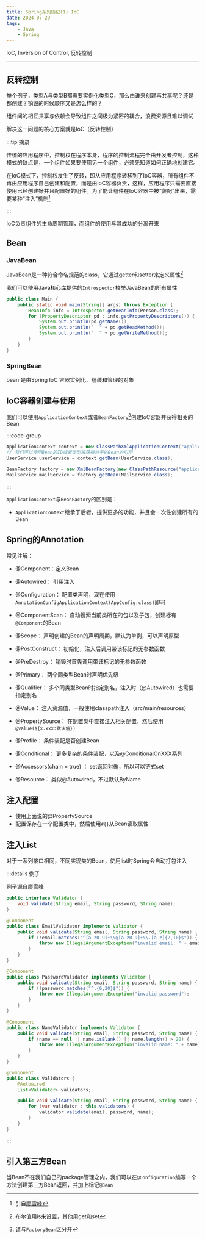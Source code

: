 ```yaml
---
title: Spring系列随记(1) IoC
date: 2024-07-29
tags:
    - Java
    - Spring
---
```


IoC, Inversion of Control, 反转控制

---
    
## 反转控制

举个例子，类型A与类型B都需要实例化类型C，那么由谁来创建再共享呢？还是都创建？销毁的时候顺序又是怎么样的？

组件间的相互共享与依赖会导致组件之间极为紧密的耦合，浪费资源且难以调试

解决这一问题的核心方案就是IoC（反转控制）

:::tip 摘录

传统的应用程序中，控制权在程序本身，程序的控制流程完全由开发者控制，这种模式的缺点是，一个组件如果要使用另一个组件，必须先知道如何正确地创建它。

在IoC模式下，控制权发生了反转，即从应用程序转移到了IoC容器，所有组件不再由应用程序自己创建和配置，而是由IoC容器负责，这样，应用程序只需要直接使用已经创建好并且配置好的组件。为了能让组件在IoC容器中被“装配”出来，需要某种“注入”机制[^1]


:::

IoC负责组件的生命周期管理，而组件的使用与其成功的分离开来

[^1]: 引自[廖雪峰](https://liaoxuefeng.com/books/java/spring/ioc/basic/index.html)



## Bean

### JavaBean

JavaBean是一种符合命名规范的class，它通过getter和setter来定义属性[^2]

我们可以使用Java核心库提供的`Introspector`枚举JavaBean的所有属性

```java
public class Main {
    public static void main(String[] args) throws Exception {
        BeanInfo info = Introspector.getBeanInfo(Person.class);
        for (PropertyDescriptor pd : info.getPropertyDescriptors()) {
            System.out.println(pd.getName());
            System.out.println("  " + pd.getReadMethod());
            System.out.println("  " + pd.getWriteMethod());
        }
    }
}
```

### SpringBean

bean 是由Spring IoC 容器实例化、组装和管理的对象

[^2]: 布尔值用is来设置，其他用get和set

## IoC容器创建与使用

我们可以使用`ApplicationContext`或者`BeanFactory`[^3]创建IoC容器并获得相关的Bean

:::code-group
```java [ApplicationContext]
ApplicationContext context = new ClassPathXmlApplicationContext("application.xml");
// 我们可以使用Bean的ID或者类型来获得对于的Bean的引用
UserService userService = context.getBean(UserService.class);
```
```java [BeanFactory]
BeanFactory factory = new XmlBeanFactory(new ClassPathResource("application.xml"));
MailService mailService = factory.getBean(MailService.class);
```
:::

`ApplicationContext`与`BeanFactory`的区别是：

- `ApplicationContext`继承于后者，提供更多的功能，并且会一次性创建所有的Bean

[^3]: 请与`FactoryBean`区分开

## Spring的Annotation

常见注解：

- @Component：定义Bean
- @Autowired： 引用注入
- @Configuration： 配置类声明，现在使用`AnnotationConfigApplicationContext(AppConfig.class)`即可
- @ComponentScan： 自动搜索当前类所在的包以及子包，创建标有`@Component`的Bean
- @Scope： 声明创建的Bean的声明周期，默认为单例，可以声明原型
- @PostConstruct： 初始化，注入后调用带该标记的无参数函数
- @PreDestroy： 销毁时首先调用带该标记的无参数函数
- @Primary： 两个同类型Bean时声明优先级
- @Qualifier： 多个同类型Bean时指定别名，注入时（@Autowired）也需要指定别名
- @Value： 注入资源值，一般使用classpath注入（src/main/resources）
- @PropertySource： 在配置类中直接注入相关配置，然后使用`@value(${x.xxx:默认值})`
- @Profile： 条件装配是否创建Bean
- @Conditional： 更多复杂的条件装配，以及@ConditionalOnXXX系列

- @Accessors(chain = true) ： set返回对像，所以可以链式set
- @Resource： 类似@Autowired，不过默认ByName

## 注入配置

- 使用上面说的@PropertySource
- 配置保存在一个配置类中，然后使用`#{}`从Bean读取属性

## 注入List

对于一系列接口相同，不同实现类的Bean，使用list时Spring会自动打包注入

:::details 例子

例子源自[廖雪峰](https://liaoxuefeng.com/books/java/spring/ioc/customize/index.html)

```java
public interface Validator {
    void validate(String email, String password, String name);
}

@Component
public class EmailValidator implements Validator {
    public void validate(String email, String password, String name) {
        if (!email.matches("^[a-z0-9]+\\@[a-z0-9]+\\.[a-z]{2,10}$")) {
            throw new IllegalArgumentException("invalid email: " + email);
        }
    }
}

@Component
public class PasswordValidator implements Validator {
    public void validate(String email, String password, String name) {
        if (!password.matches("^.{6,20}$")) {
            throw new IllegalArgumentException("invalid password");
        }
    }
}

@Component
public class NameValidator implements Validator {
    public void validate(String email, String password, String name) {
        if (name == null || name.isBlank() || name.length() > 20) {
            throw new IllegalArgumentException("invalid name: " + name);
        }
    }
}

@Component
public class Validators {
    @Autowired
    List<Validator> validators;

    public void validate(String email, String password, String name) {
        for (var validator : this.validators) {
            validator.validate(email, password, name);
        }
    }
}
```
:::

## 引入第三方Bean

当Bean不在我们自己的package管理之内，我们可以在`@Configuration`编写一个方法创建第三方Bean返回，并加上标记`@Bean`

<!-- 分割线 -->
<div class="border-t-2 my-10"></div>